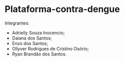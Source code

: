 # Plataforma-contra-dengue

Integrantes:
- Adrielly Souza Inocencio;
- Daiana dos Santos;
- Enzo dos Santos;
- Ollyver Rodrigues de Cristino Osório;
- Ryan Brandão dos Santos.
